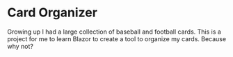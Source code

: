 # Card Organizer

Growing up I had a large collection of baseball and football cards. This is a project for me to learn Blazor to create a tool to organize my cards. Because why not?